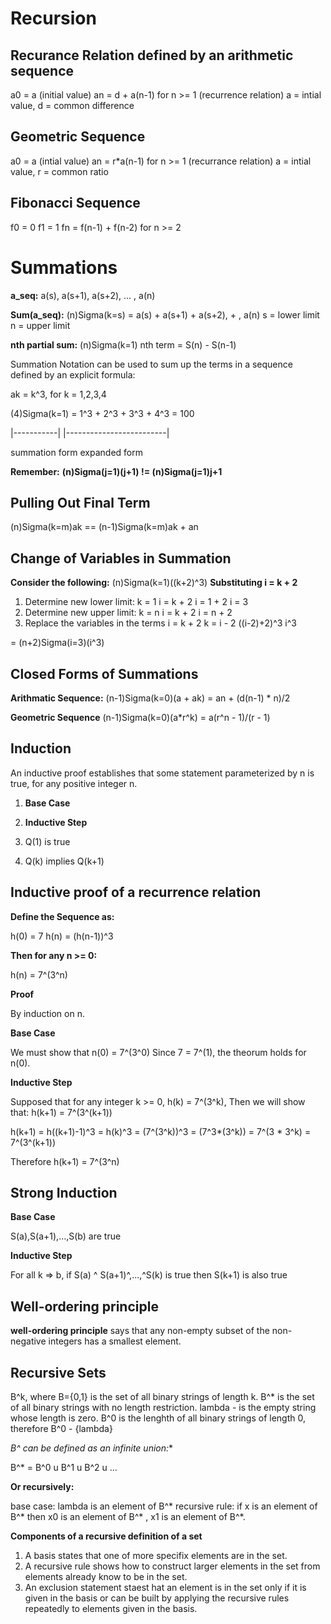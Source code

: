 # Recursion

## Recurance Relation defined by an arithmetic sequence
a0 = a (initial value)
an = d + a(n-1) for n >= 1 (recurrence relation)
a = intial value, d = common difference

## Geometric Sequence
a0 = a (intial value)
an = r*a(n-1) for n >= 1 (recurrance relation)
a = intial value, r = common ratio

## Fibonacci Sequence
f0 = 0
f1 = 1
fn = f(n-1) + f(n-2) for n >= 2

# Summations

**a_seq:**
a(s), a(s+1), a(s+2), ... , a(n)

**Sum(a_seq):**
(n)Sigma(k=s) = a(s) + a(s+1) + a(s+2), + , a(n)
s = lower limit
n = upper limit

**nth partial sum:**
(n)Sigma(k=1)
nth term = S(n) - S(n-1)

Summation Notation can be used to sum up the terms in a sequence defined by an explicit formula:

ak = k^3, for k = 1,2,3,4

(4)Sigma(k=1) = 1^3 + 2^3 + 3^3 + 4^3 = 100

|-----------|   |-------------------------|

summation form      expanded form

**Remember:**
**(n)Sigma(j=1)(j+1) != (n)Sigma(j=1)j+1**

## Pulling Out Final Term

(n)Sigma(k=m)ak == (n-1)Sigma(k=m)ak + an

## Change of Variables in Summation

**Consider the following:**
(n)Sigma(k=1)((k+2)^3)
**Substituting i = k + 2**
1. Determine new lower limit:
    k = 1
    i = k + 2
    i = 1 + 2
    i = 3
2. Determine new upper limit:
    k = n
    i = k + 2
    i = n + 2
3. Replace the variables in the terms
    i = k + 2
    k = i - 2
    ((i-2)+2)^3
    i^3

= (n+2)Sigma(i=3)(i^3)

## Closed Forms of Summations

**Arithmatic Sequence:**
(n-1)Sigma(k=0)(a + ak) = an + (d(n-1) * n)/2

**Geometric Sequence**
(n-1)Sigma(k=0)(a*r^k) = a(r^n - 1)/(r - 1)

## Induction

An inductive proof establishes that some statement parameterized by n is true, for any positive integer n.

1. **Base Case**
2. **Inductive Step**

1. Q(1) is true
2. Q(k) implies Q(k+1)

## Inductive proof of a recurrence relation

**Define the Sequence as:**

h(0) = 7
h(n) = (h(n-1))^3

**Then for any n >= 0:**

h(n) = 7^(3^n)

**Proof**

By induction on n.

**Base Case**

We must show that n(0) = 7^(3^0)
Since 7 = 7^(1), the theorum holds for n(0).

**Inductive Step**

Supposed that for any integer k >= 0,
h(k) = 7^(3^k), Then we will show that:
h(k+1) =  7^(3^(k+1))

h(k+1) = h((k+1)-1)^3
       = h(k)^3
       = (7^(3^k))^3
       = (7^3*(3^k))
       = 7^(3 * 3^k)
       = 7^(3^(k+1))

Therefore h(k+1) = 7^(3^n)

## Strong Induction

**Base Case**

S(a),S(a+1),...,S(b) are true

**Inductive Step**

For all k => b, if 
S(a) ^ S(a+1)^,...,^S(k) is true then S(k+1) is also true

## Well-ordering principle

**well-ordering principle** says that any non-empty subset of the non-negative integers has a smallest element.

## Recursive Sets
B^k, where B={0,1} is the set of all binary strings of length k.
B^* is the set of all binary strings with no length restriction.
lambda - is the empty string whose length is zero.
B^0 is the lenghth of all binary strings of length 0, therefore B^0 - {lambda}

**B^* can be defined as an infinite union:**

B^* = B^0 u B^1 u B^2 u ...

**Or recursively:**

base case: lambda is an element of B^*
recursive rule: if x is an element of B^* then x0 is an element of B^*
, x1 is an element of B^*.

**Components of a recursive definition of a set**
1. A basis states that one of more specifix elements are in the set.
2. A recursive rule shows how to construct larger elements in the set from elements already know to be in the set.
3. An exclusion statement staest hat an element is in the set only if it is given in the basis or can be built by applying the recursive rules repeatedly to elements given in the basis.